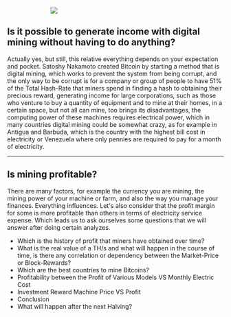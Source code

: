 
<img src="Mesa de trabajo 1bitcoin.png" style="margin: 0px 20%;"></img>

## Is it possible to generate income with digital mining without having to do anything?

Actually yes, but still, this relative everything depends on your expectation and pocket. Satoshy Nakamoto created Bitcoin by starting a method that is digital mining, which works to prevent the system from being corrupt, and the only way to be corrupt is for a company or group of people to have 51% of the Total Hash-Rate that miners spend in finding a hash to obtaining their precious reward, generating income for large corporations, such as those who venture to buy a quantity of equipment and to mine at their homes, in a certain space, but not all can mine, too brings its disadvantages, the computing power of these machines requires electrical power, which in many countries digital mining could be somewhat crazy, as for example in Antigua and Barbuda, which is the country with the highest bill cost in electricity or Venezuela where only pennies are required to pay for a month of electricity. 
- - - 
## Is mining profitable? 

There are many factors, for example the currency you are mining, the mining power of your machine or farm, and also the way you manage your finances. Everything influences. Let's also consider that the profit margin for some is more profitable than others in terms of electricity service expense. Which leads us to ask ourselves some questions that we will answer after doing certain analyzes. 

- Which is the history of profit that miners have obtained over time?
- What is the real value of a TH/s and what will happen in the course of time, is there any correlation or dependency between the Market-Price or Block-Rewards?
- Which are the best countries to mine Bitcoins?
- Profitability between the Profit of Various Models VS Monthly Electric Cost
- Investment Reward Machine Price VS Profit
- Conclusion
- What will happen after the next Halving? 
